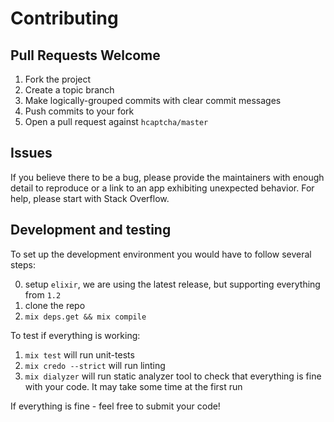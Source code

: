 # Contributing

## Pull Requests Welcome

1. Fork the project
2. Create a topic branch
3. Make logically-grouped commits with clear commit messages
4. Push commits to your fork
5. Open a pull request against `hcaptcha/master`

## Issues

If you believe there to be a bug, please provide the maintainers with enough
detail to reproduce or a link to an app exhibiting unexpected behavior. For
help, please start with Stack Overflow.

## Development and testing

To set up the development environment you would have to follow several steps:

0. setup `elixir`, we are using the latest release, but supporting everything from `1.2`
1. clone the repo
2. `mix deps.get && mix compile`

To test if everything is working:

1. `mix test` will run unit-tests
2. `mix credo --strict` will run linting
3. `mix dialyzer` will run static analyzer tool to check that everything is fine with your code. It may take some time at the first run

If everything is fine - feel free to submit your code!
